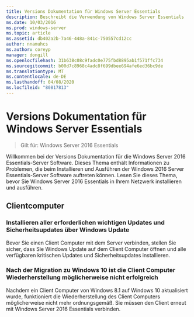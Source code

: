 ```yaml
---
title: Versions Dokumentation für Windows Server Essentials
description: Beschreibt die Verwendung von Windows Server Essentials
ms.date: 10/03/2016
ms.prod: windows-server
ms.topic: article
ms.assetid: db402a2b-7a46-448a-841c-750557cd12cc
author: nnamuhcs
ms.author: coreyp
manager: dongill
ms.openlocfilehash: 31b638c08c9fadc0e775fbd8895ab1f571ffc734
ms.sourcegitcommit: b00d7c8968c4adc8f699dbee694afe6ed36bc9de
ms.translationtype: MT
ms.contentlocale: de-DE
ms.lasthandoff: 04/08/2020
ms.locfileid: "80817813"
---
```

# <a name="release-documentation-for-windows-server-essentials"></a>Versions Dokumentation für Windows Server Essentials

>Gilt für: Windows Server 2016 Essentials

Willkommen bei der Versions Dokumentation für die Windows Server 2016 Essentials-Server Software. Dieses Thema enthält Informationen zu Problemen, die beim Installieren und Ausführen der Windows 2016 Server Essentials-Server Software auftreten können. Lesen Sie dieses Thema, bevor Sie Windows Server 2016 Essentials in Ihrem Netzwerk installieren und ausführen.  
  
## <a name="client-computers"></a>Clientcomputer  
  
### <a name="install-all-available-critical-and-security-updates-from-windows-update"></a>Installieren aller erforderlichen wichtigen Updates und Sicherheitsupdates über Windows Update  

Bevor Sie einen Client Computer mit dem Server verbinden, stellen Sie sicher, dass Sie Windows Update auf dem Client Computer öffnen und alle verfügbaren kritischen Updates und Sicherheitsupdates installieren.  
  
### <a name="client-computer-restore-may-not-succeed-after-migration-to-windows-10"></a>Nach der Migration zu Windows 10 ist die Client Computer Wiederherstellung möglicherweise nicht erfolgreich  
 Nachdem ein Client Computer von Windows 8.1 auf Windows 10 aktualisiert wurde, funktioniert die Wiederherstellung des Client Computers möglicherweise nicht mehr ordnungsgemäß. Sie müssen den Client erneut mit Windows Server 2016 Essentials verbinden. 
